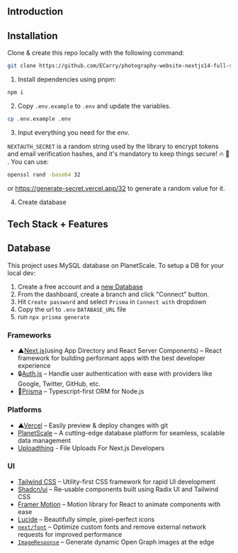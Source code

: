 ## Introduction

## Installation

Clone & create this repo locally with the following command:

```bash
git clone https://github.com/ECarry/photography-website-nextjs14-full-stack.git
```

1. Install dependencies using pnpm:

```sh
npm i
```

2. Copy `.env.example` to `.env` and update the variables.

```sh
cp .env.example .env
```

3. Input everything you need for the env.

`NEXTAUTH_SECRET` is a random string used by the library to encrypt tokens and email verification hashes, and it's mandatory to keep things secure! 🔥 🔐 . You can use:

```sh
openssl rand -base64 32
```
or https://generate-secret.vercel.app/32 to generate a random value for it.

4. Create database

## Tech Stack + Features

## Database

This project uses MySQL database on PlanetScale. To setup a DB for your local dev:

1. Create a free account and a [new Database](https://planetscale.com/docs/tutorials/planetscale-quick-start-guide#create-a-database)
2. From the dashboard, create a branch and click "Connect" button.
3. Hit `Create password` and select `Prisma` in `Connect with` dropdown
4. Copy the url to `.env` `DATABASE_URL` file
5. run `npx prisma generate`

### Frameworks

- ▲[Next.js](https://nextjs.org/)(using App Directory and React Server Components) – React framework for building performant apps with the best developer experience
- 🔒[Auth.js](https://authjs.dev/) – Handle user authentication with ease with providers like Google, Twitter, GitHub, etc.
- 📀[Prisma](https://www.prisma.io/) – Typescript-first ORM for Node.js

### Platforms

- ▲[Vercel](https://vercel.com/) – Easily preview & deploy changes with git
- [PlanetScale](https://planetscale.com/) – A cutting-edge database platform for seamless, scalable data management
- [Uploadthing](https://uploadthing.com/) - File Uploads For Next.js Developers

### UI

- [Tailwind CSS](https://tailwindcss.com/) – Utility-first CSS framework for rapid UI development
- [Shadcn/ui](https://ui.shadcn.com/) – Re-usable components built using Radix UI and Tailwind CSS
- [Framer Motion](https://framer.com/motion) – Motion library for React to animate components with ease
- [Lucide](https://lucide.dev/) – Beautifully simple, pixel-perfect icons
- [`next/font`](https://nextjs.org/docs/basic-features/font-optimization) – Optimize custom fonts and remove external network requests for improved performance
- [`ImageResponse`](https://nextjs.org/docs/app/api-reference/functions/image-response) – Generate dynamic Open Graph images at the edge
